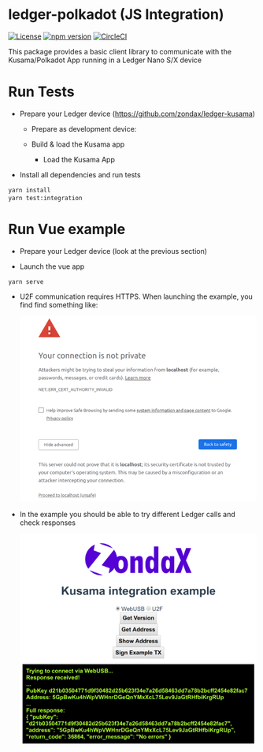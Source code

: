 # ledger-polkadot (JS Integration)

[![License](https://img.shields.io/badge/License-Apache%202.0-blue.svg)](https://opensource.org/licenses/Apache-2.0)
[![npm version](https://badge.fury.io/js/ledger-polkadot.svg)](https://badge.fury.io/js/ledger-polkadot)
[![CircleCI](https://circleci.com/gh/Zondax/ledger-polkadot-js/tree/master.svg?style=shield)](https://circleci.com/gh/Zondax/ledger-polkadot-js/tree/master)

This package provides a basic client library to communicate with the Kusama/Polkadot App running in a Ledger Nano S/X device

# Run Tests

- Prepare your Ledger device (https://github.com/zondax/ledger-kusama)

  - Prepare as development device:

  - Build & load the Kusama app

    - Load the Kusama App

- Install all dependencies and run tests
```shell script
yarn install
yarn test:integration
```

# Run Vue example
- Prepare your Ledger device (look at the previous section)

- Launch the vue app
```shell script
yarn serve
```

- U2F communication requires HTTPS. When launching the example, you find find something like:

     ![](docs/https_error.png)

- In the example you should be able to try different Ledger calls and check responses

     ![](docs/integration.png)


